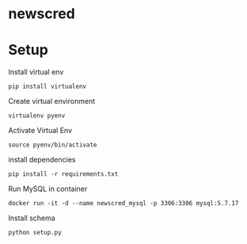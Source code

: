 # newscred


Setup
======

Install virtual env
```
pip install virtualenv
```


Create virtual environment
```
virtualenv pyenv
```

Activate Virtual Env
```
source pyenv/bin/activate
```

install dependencies

```
pip install -r requirements.txt
```

Run MySQL in container
```
docker run -it -d --name newscred_mysql -p 3306:3306 mysql:5.7.17
```

Install schema
```
python setup.py
```
